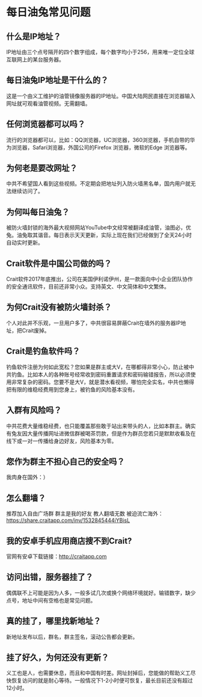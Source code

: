 # 每日油兔常见问题
## 什么是IP地址？
IP地址由三个点号隔开的四个数字组成，每个数字均小于256，用来唯一定位全球互联网上的某台服务器。
## 每日油兔IP地址是干什么的？
这是一个由义工维护的油管镜像服务器的IP地址。中国大陆网民直接在浏览器输入网址就可观看油管视频。无需翻墙。
## 任何浏览器都可以吗？
流行的浏览器都可以，比如：QQ浏览器，UC浏览器，360浏览器，手机自带的华为浏览器，Safari浏览器，外国公司的Firefox 浏览器，微软的Edge 浏览器等。
## 为何老是要改网址？
中共不希望国人看到这些视频。不定期会把地址列入防火墙黑名单，国内用户就无法继续访问了。
## 为何叫每日油兔？
被防火墙封锁的海外最大视频网站YouTube中文经常被翻译成油管，油图必，优兔。油兔取其谐音。每日表示天天更新，实际上现在我们已经做到了全天24小时自动实时更新。
## Crait软件是中国公司做的吗？
Crait软件2017年底推出，公司在美国伊利诺伊州，是一款面向中小企业团队协作的安全通讯软件，目前还非常小众。支持英文、中文简体和中文繁体。
## 为何Crait没有被防火墙封杀？
个人对此并不乐观，一旦用户多了，中共很容易屏蔽Crait在墙外的服务器IP地址，把Crait废掉。
## Crait是钓鱼软件吗？
钓鱼软件注册为何如此宽松？您如果是群主或大V，在哪都得非常小心，防止被中共钓鱼。比如本人的各种账号经常收到密码重置请求和密码输错报告，所以必须使用非常复杂的密码。您要不是大V，就是潜水看视频，哪怕完全实名，中共也懒得把有限的维稳经费用到您身上，被钓鱼的风险基本没有。
## 入群有风险吗？
中共花费大量维稳经费，也只能覆盖那些敢于站出来带头的人，比如本群主。确实有兔友因大量传播网址进微信群被喝茶罚款，但是作为群员您若只是默默收看及在线下或一对一传播给身边好友，风险基本为零。
## 您作为群主不担心自己的安全吗？
我肉身在国外：）
## 怎么翻墙？
推荐加入自由广场群 群主是我的好友 教人翻墙无数 被迫流亡海外：https://share.craitapp.com/inv/1532845444iYBisL
## 我的安卓手机应用商店搜不到Crait?
官网有安卓下载链接：http://craitapp.com 
## 访问出错，服务器挂了？
偶偶联不上可能是因为人多，一般多试几次或换个网络环境就好。输错数字，缺少点号，地址中间有空格也是常见问题。
## 真的挂了，哪里找新地址？
新地址发布以后，群名，群主签名，滚动公告都会更新。
## 挂了好久，为何还没有更新？
义工也是人，也需要休息，而且和中国有时差。网址封掉后，您能做的帮助义工尽快恢复访问的就是耐心等待。一般情况下1-2小时便可恢复，最长目前还没有超过12小时。

